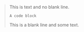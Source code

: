 > This is text and no blank line.
> ```block
> A code block
> ```
>
>This is a blank line and some text.
